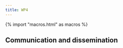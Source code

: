 ```yaml
---
title: WP4
---
```


{% import "macros.html" as macros %}


## Communication and dissemination






